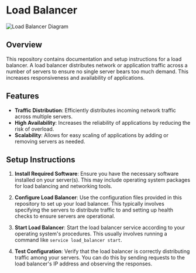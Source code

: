 # Load Balancer

![Load Balancer Diagram](https://s3.amazonaws.com/intranet-projects-files/holbertonschool-sysadmin_devops/275/qfdked8.png)

## Overview

This repository contains documentation and setup instructions for a load balancer. A load balancer distributes network or application traffic across a number of servers to ensure no single server bears too much demand. This increases responsiveness and availability of applications.

## Features

- **Traffic Distribution**: Efficiently distributes incoming network traffic across multiple servers.
- **High Availability**: Increases the reliability of applications by reducing the risk of overload.
- **Scalability**: Allows for easy scaling of applications by adding or removing servers as needed.

## Setup Instructions

1. **Install Required Software**: Ensure you have the necessary software installed on your server(s). This may include operating system packages for load balancing and networking tools.

2. **Configure Load Balancer**: Use the configuration files provided in this repository to set up your load balancer. This typically involves specifying the servers to distribute traffic to and setting up health checks to ensure servers are operational.

3. **Start Load Balancer**: Start the load balancer service according to your operating system's procedures. This usually involves running a command like `service load_balancer start`.

4. **Test Configuration**: Verify that the load balancer is correctly distributing traffic among your servers. You can do this by sending requests to the load balancer's IP address and observing the responses.
